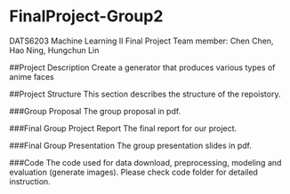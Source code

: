 # FinalProject-Group2
DATS6203 Machine Learning II Final Project
Team member: Chen Chen, Hao Ning, Hungchun Lin

##Project Description
Create a generator that produces various types of anime faces

##Project Structure
This section describes the structure of the repoistory.

###Group Proposal
The group proposal in pdf. 

###Final Group Project Report
The final report for our project.

###Final Group Presentation
The group presentation slides in pdf. 

###Code
The code used for data download, preprocessing, modeling and evaluation (generate images). Please check code folder for detailed instruction.
